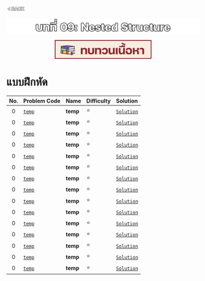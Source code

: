 <p align="left">
  <a href="../PL-Problem-List/README.md">
    <img src="../Z99-OTHERS/00-common/00-back.png" style="width:10%">
  </a>
</p>

![01-expr.png](/Z99-OTHERS/09-nested/01-nested.png)

<p align="center">
  <a href="../09-Nested-Structure/Lecture/README.md">
    <img src="../Z99-OTHERS/00-common/01-lecture.png" style="width:50%">
  </a>
</p>

# แบบฝึกหัด

| No. | Problem Code | Name     | Difficulty | Solution       |
| :-: | :----------- | :------- | :--------- | :------------- |
|  0  | [`temp`]()   | **temp** | ⭐         | [`Solution`]() |
|  0  | [`temp`]()   | **temp** | ⭐         | [`Solution`]() |
|  0  | [`temp`]()   | **temp** | ⭐         | [`Solution`]() |
|  0  | [`temp`]()   | **temp** | ⭐         | [`Solution`]() |
|  0  | [`temp`]()   | **temp** | ⭐         | [`Solution`]() |
|  0  | [`temp`]()   | **temp** | ⭐         | [`Solution`]() |
|  0  | [`temp`]()   | **temp** | ⭐         | [`Solution`]() |
|  0  | [`temp`]()   | **temp** | ⭐         | [`Solution`]() |
|  0  | [`temp`]()   | **temp** | ⭐         | [`Solution`]() |
|  0  | [`temp`]()   | **temp** | ⭐         | [`Solution`]() |
|  0  | [`temp`]()   | **temp** | ⭐         | [`Solution`]() |
|  0  | [`temp`]()   | **temp** | ⭐         | [`Solution`]() |
|  0  | [`temp`]()   | **temp** | ⭐         | [`Solution`]() |
|  0  | [`temp`]()   | **temp** | ⭐         | [`Solution`]() |
|  0  | [`temp`]()   | **temp** | ⭐         | [`Solution`]() |
